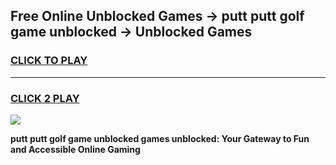 
## Free Online Unblocked Games → putt putt golf game unblocked → Unblocked Games
<h3>
<a href="https://premium.freeplayer.one?title=putt_putt_golf_game_unblocked&ref=21F">CLICK TO PLAY</a></h3>
<hr>

<h3>
<a href="https://premium.freeplayer.one?title=putt_putt_golf_game_unblocked&ref=21F">CLICK 2 PLAY</a>
  
</h3>

<a href="https://premium.freeplayer.one?title=putt_putt_golf_game_unblocked&ref=21F/"><img src="https://clearcache.store/games.png"></a>


**putt putt golf game unblocked games unblocked: Your Gateway to Fun and Accessible Online Gaming**
